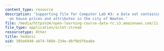 ```yaml
---
content_type: resource
description: 'Supporting file for Computer Lab #3: a Data set containing observations
  on house prices and attributes in the city of Newton.'
file: /media/https%3A/open-learning-course-data-rc.s3.amazonaws.com/11-220-quantitative-reasoning-statistical-methods-for-planners-i-spring-2009/305e6940ab74566b234edbf9b5f6ea0a_hedonic.dta
file_type: application/octet-stream
resourcetype: Other
title: hedonic
uid: 305e6940-ab74-566b-234e-dbf9b5f6ea0a
---
```

